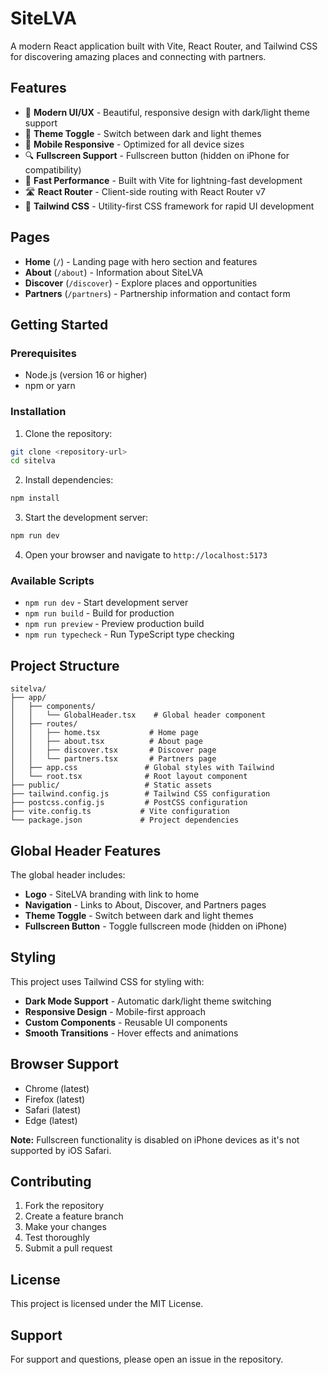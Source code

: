 # SiteLVA

A modern React application built with Vite, React Router, and Tailwind CSS for discovering amazing places and connecting with partners.

## Features

- 🎨 **Modern UI/UX** - Beautiful, responsive design with dark/light theme support
- 🌙 **Theme Toggle** - Switch between dark and light themes
- 📱 **Mobile Responsive** - Optimized for all device sizes
- 🔍 **Fullscreen Support** - Fullscreen button (hidden on iPhone for compatibility)
- 🚀 **Fast Performance** - Built with Vite for lightning-fast development
- 🛣️ **React Router** - Client-side routing with React Router v7
- 🎨 **Tailwind CSS** - Utility-first CSS framework for rapid UI development

## Pages

- **Home** (`/`) - Landing page with hero section and features
- **About** (`/about`) - Information about SiteLVA
- **Discover** (`/discover`) - Explore places and opportunities
- **Partners** (`/partners`) - Partnership information and contact form

## Getting Started

### Prerequisites

- Node.js (version 16 or higher)
- npm or yarn

### Installation

1. Clone the repository:
```bash
git clone <repository-url>
cd sitelva
```

2. Install dependencies:
```bash
npm install
```

3. Start the development server:
```bash
npm run dev
```

4. Open your browser and navigate to `http://localhost:5173`

### Available Scripts

- `npm run dev` - Start development server
- `npm run build` - Build for production
- `npm run preview` - Preview production build
- `npm run typecheck` - Run TypeScript type checking

## Project Structure

```
sitelva/
├── app/
│   ├── components/
│   │   └── GlobalHeader.tsx    # Global header component
│   ├── routes/
│   │   ├── home.tsx           # Home page
│   │   ├── about.tsx          # About page
│   │   ├── discover.tsx       # Discover page
│   │   └── partners.tsx       # Partners page
│   ├── app.css               # Global styles with Tailwind
│   └── root.tsx              # Root layout component
├── public/                   # Static assets
├── tailwind.config.js        # Tailwind CSS configuration
├── postcss.config.js         # PostCSS configuration
├── vite.config.ts           # Vite configuration
└── package.json             # Project dependencies
```

## Global Header Features

The global header includes:

- **Logo** - SiteLVA branding with link to home
- **Navigation** - Links to About, Discover, and Partners pages
- **Theme Toggle** - Switch between dark and light themes
- **Fullscreen Button** - Toggle fullscreen mode (hidden on iPhone)

## Styling

This project uses Tailwind CSS for styling with:

- **Dark Mode Support** - Automatic dark/light theme switching
- **Responsive Design** - Mobile-first approach
- **Custom Components** - Reusable UI components
- **Smooth Transitions** - Hover effects and animations

## Browser Support

- Chrome (latest)
- Firefox (latest)
- Safari (latest)
- Edge (latest)

**Note:** Fullscreen functionality is disabled on iPhone devices as it's not supported by iOS Safari.

## Contributing

1. Fork the repository
2. Create a feature branch
3. Make your changes
4. Test thoroughly
5. Submit a pull request

## License

This project is licensed under the MIT License.

## Support

For support and questions, please open an issue in the repository.
